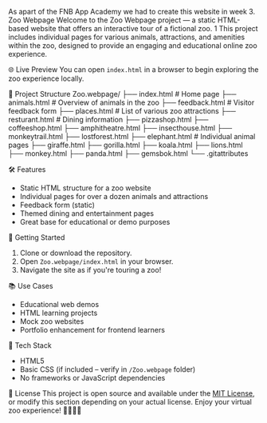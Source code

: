 As apart of the FNB App Academy we had to create this website in week 3.
Zoo Webpage
Welcome to the Zoo Webpage project — a static HTML-based website that offers an interactive tour of a fictional zoo. 1
This project includes individual pages for various animals, attractions, and amenities within the zoo, designed to provide an engaging and educational online zoo experience.

🌐 Live Preview
You can open `index.html` in a browser to begin exploring the zoo experience locally.

📁 Project Structure
Zoo.webpage/
├── index.html                # Home page
├── animals.html             # Overview of animals in the zoo
├── feedback.html            # Visitor feedback form
├── places.html              # List of various zoo attractions
├── resturant.html           # Dining information
├── pizzashop.html
├── coffeeshop.html
├── amphitheatre.html
├── insecthouse.html
├── monkeytrail.html
├── lostforest.html
├── elephant.html            # Individual animal pages
├── giraffe.html
├── gorilla.html
├── koala.html
├── lions.html
├── monkey.html
├── panda.html
├── gemsbok.html
└── .gitattributes

 🛠️ Features
- Static HTML structure for a zoo website
- Individual pages for over a dozen animals and attractions
- Feedback form (static)
- Themed dining and entertainment pages
- Great base for educational or demo purposes

🚀 Getting Started
1. Clone or download the repository.
2. Open `Zoo.webpage/index.html` in your browser.
3. Navigate the site as if you're touring a zoo!

 📚 Use Cases
- Educational web demos
- HTML learning projects
- Mock zoo websites
- Portfolio enhancement for frontend learners

 🧰 Tech Stack
- HTML5
- Basic CSS (if included – verify in `/Zoo.webpage` folder)
- No frameworks or JavaScript dependencies

📄 License
This project is open source and available under the [MIT License](LICENSE), or modify this section depending on your actual license.
Enjoy your virtual zoo experience! 🐘🦁🐼🦒

